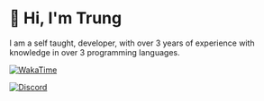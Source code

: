 # 👋 Hi, I'm Trung
I am a self taught, developer, with over 3 years of experience with knowledge in over 3 programming languages.

[![WakaTime](https://wakatime.com/badge/user/817e29c1-e1ac-4adc-936b-37bfa447c165.svg)](https://links.trung.is-a.dev/go/wakatime)

[![Discord](https://lanyard.cnrad.dev/api/1139406664584409159)](https://discord.com/users/1139406664584409159)
